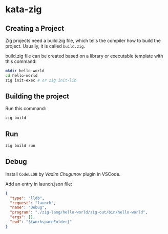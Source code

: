 # kata-zig


## Creating a Project
Zig projects need a build.zig file, which tells the compiler how to build the project.
Usually, it is called `build.zig`.

build.zig file can be created based on a library or executable template with this command:
```bash
mkdir hello-world
cd hello-world
zig init-exec # or zig init-lib
```

## Building the project
Run this command:

```bash
zig build 
```

## Run
```bash
zig build run
```

## Debug
Install `CodeLLDB` by *Vadim Chugunov* plugin in VSCode.


Add an entry in launch.json file:
```json
{
  "type": "lldb",
  "request": "launch",
  "name": "Debug",
  "program": "./zig-lang/hello-world/zig-out/bin/hello-world",
  "args": [],
  "cwd": "${workspaceFolder}"
}
```